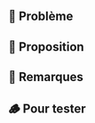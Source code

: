 ## :fallen_leaf: Problème
<!-- Décrivez ici le besoin ou l'intention couvert par cette Pull Request. -->

## :chestnut: Proposition
<!-- Ajoutez à cet endroit, si nécessaire, des détails concernant la solution technique retenue et mise en oeuvre, des difficultés ou problèmes rencontrés. -->

## :jack_o_lantern: Remarques
<!-- Des infos supplémentaires, trucs et astuces ? -->

## :wood: Pour tester
<!-- Les instructions pour reproduire le problème, les profils de test, le parcours spécifique à utiliser, etc. -->
